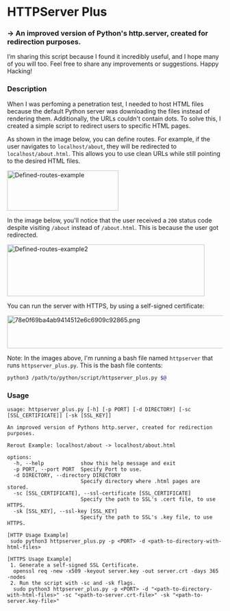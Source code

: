 # HTTPServer Plus
### -> An improved version of Python's http.server, created for redirection purposes.
I’m sharing this script because I found it incredibly useful, and I hope many of you will too.
Feel free to share any improvements or suggestions. Happy Hacking!
### Description
When I was perfoming a penetration test, I needed to host HTML files because the default Python server was downloading the files instead of rendering them. Additionally, the URLs couldn't contain dots. To solve this, I created a simple script to redirect users to specific HTML pages.

As shown in the image below, you can define routes. For example, if the user navigates to `localhost/about`, they will be redirected to `localhost/about.html`. This allows you to use clean URLs while still pointing to the desired HTML files.

<img src="https://github.com/user-attachments/assets/afab892a-b772-4f14-a81c-c8b41ef24876" alt="Defined-routes-example" width="260" height="94">

In the image below, you'll notice that the user received a `200` status code despite visiting `/about` instead of `/about.html`. This is because the user got redirected.

<img src="https://github.com/user-attachments/assets/dabf1601-1367-42e0-9ab3-1481e87cacb2" alt="Defined-routes-example2" width="461" height="121">

You can run the server with HTTPS, by using a self-signed certificate:

<img src="https://github.com/user-attachments/assets/2f3648a2-971c-441a-957d-1d6b30450c39" alt="78e0f69ba4ab9414512e6c6909c92865.png" width="712" height="77">

Note: In the images above, I'm running a bash file named `httpserver` that runs `httpserver_plus.py`. This is the bash file contents:
```bash
python3 /path/to/python/script/httpserver_plus.py $@
```

### Usage
```
usage: httpserver_plus.py [-h] [-p PORT] [-d DIRECTORY] [-sc [SSL_CERTIFICATE]] [-sk [SSL_KEY]]

An improved version of Pythons http.server, created for redirection purposes.

Rerout Example: localhost/about -> localhost/about.html

options:
  -h, --help            show this help message and exit
  -p PORT, --port PORT  Specify Port to use.
  -d DIRECTORY, --directory DIRECTORY
                        Specify directory where .html pages are stored.
  -sc [SSL_CERTIFICATE], --ssl-certificate [SSL_CERTIFICATE]
                        Specify the path to SSL's .cert file, to use HTTPS.
  -sk [SSL_KEY], --ssl-key [SSL_KEY]
                        Specify the path to SSL's .key file, to use HTTPS.

[HTTP Usage Example]
 sudo python3 httpserver_plus.py -p <PORT> -d <path-to-directory-with-html-files>

[HTTPS Usage Example]
 1. Generate a self-signed SSL Certificate.
  openssl req -new -x509 -keyout server.key -out server.crt -days 365 -nodes
 2. Run the script with -sc and -sk flags.
  sudo python3 httpserver_plus.py -p <PORT> -d "<path-to-directory-with-html-files>" -sc "<path-to-server.crt-file>" -sk "<path-to-server.key-file>"
```
